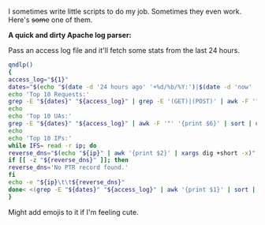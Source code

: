 I sometimes write little scripts to do my job. Sometimes they even work. Here's ~~some~~ one of them.

**A quick and dirty Apache log parser:**

Pass an access log file and it'll fetch some stats from the last 24 hours.

```bash
qndlp()
{
access_log="${1}"
dates="$(echo "$(date -d '24 hours ago' '+%d/%b/%Y:')|$(date -d 'now' '+%d/%b/%Y:')")"
echo 'Top 10 Requests:'
grep -E "${dates}" "${access_log}" | grep -E '(GET)|(POST)' | awk -F '"' '{print $2}' | awk '{print $1, $2}' | sort | uniq -c | sort -nr | head -n 10
echo
echo 'Top 10 UAs:'
grep -E "${dates}" "${access_log}" | awk -F '"' '{print $6}' | sort | uniq -c | sort -nr | head -n 10
echo
echo 'Top 10 IPs:'
while IFS= read -r ip; do
reverse_dns="$(echo "${ip}" | awk '{print $2}' | xargs dig +short -x)"
if [[ -z "${reverse_dns}" ]]; then
reverse_dns='No PTR record found.'
fi
echo -e "${ip}\t\t${reverse_dns}"
done< <(grep -E "${dates}" "${access_log}" | awk '{print $1}' | sort | uniq -c | sort -nr | head -n 10)
}
```

Might add emojis to it if I'm feeling cute.

